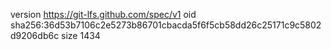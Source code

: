 version https://git-lfs.github.com/spec/v1
oid sha256:36d53b7106c2e5273b86701cbacda5f6f5cb58dd26c25171c9c5802d9206db6c
size 1434
